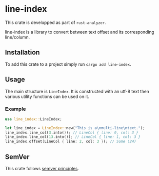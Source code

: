 # line-index

This crate is developped as part of `rust-analyzer`.

line-index is a library to convert between text offset and its corresponding line/column.

## Installation

To add this crate to a project simply run `cargo add line-index`.

## Usage

The main structure is `LineIndex`. It is constructed with an utf-8 text then various utility functions can be used on it.

### Example

```rust
use line_index::LineIndex;

let line_index = LineIndex::new("This is a\nmulti-line\ntext.");
line_index.line_col(3.into()); // LineCol { line: 0, col: 3 }
line_index.line_col(13.into()); // LineCol { line: 1, col: 3 }
line_index.offset(LineCol { line: 2, col: 3 }); // Some (24)
```

## SemVer

This crate follows [semver principles]([url](https://semver.org/)https://semver.org/).
